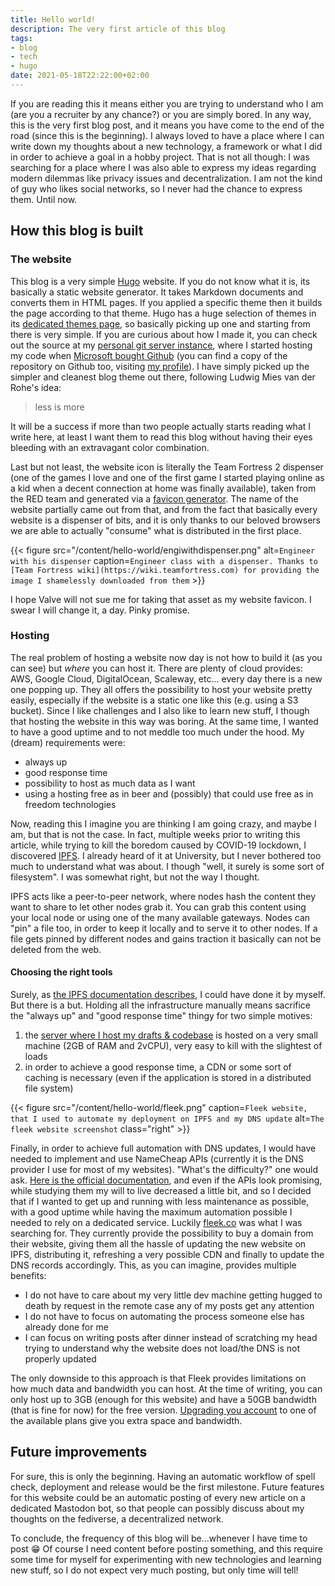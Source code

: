 ```yaml
---
title: Hello world!
description: The very first article of this blog
tags:
- blog
- tech
- hugo
date: 2021-05-18T22:22:00+02:00
---
```


If you are reading this it means either you are trying to understand who I am
(are you a recruiter by any chance?) or you are simply bored. In any way, this
is the very first blog post, and it means you have come to the end of the road
(since this is the beginning). I always loved to have a place where I can write
down my thoughts about a new technology, a framework or what I did in order to
achieve a goal in a hobby project. That is not all though: I was searching for a
place where I was also able to express my ideas regarding modern dilemmas like
privacy issues and decentralization. I am not the kind of guy who likes social
networks, so I never had the chance to express them. Until now.

## How this blog is built

### The website

This blog is a very simple [Hugo](https://gohugo.io/) website. If you do not
know what it is, its basically a static website generator. It takes Markdown
documents and converts them in HTML pages. If you applied a specific theme then
it builds the page according to that theme. Hugo has a huge selection of themes
in its [dedicated themes page](https://themes.gohugo.io/), so basically picking
up one and starting from there is very simple. If you are curious about how I
made it, you can check out the source at my [personal git server
instance](https://git.poldebra.me/polpetta/bitdispenser.dev), where I started
hosting my code when [Microsoft bought
Github](https://news.microsoft.com/announcement/microsoft-acquires-github/) (you
can find a copy of the repository on Github too, visiting [my
profile](https://github.com/Polpetta)). I have simply picked up the simpler and
cleanest blog theme out there, following Ludwig Mies van der Rohe's idea:

> less is more

It will be a success if more than two people actually starts reading what I
write here, at least I want them to read this blog without having their
eyes bleeding with an extravagant color combination.

Last but not least, the website icon is literally the Team Fortress 2 dispenser
(one of the games I love and one of the first game I started playing online as a
kid when a decent connection at home was finally available), taken from the RED
team and generated via a [favicon generator](https://realfavicongenerator.net/).
The name of the website partially came out from that, and from the fact that
basically every website is a dispenser of bits, and it is only thanks to our
beloved browsers we are able to actually "consume" what is distributed in the
first place.

{{< figure src="/content/hello-world/engiwithdispenser.png" alt=`Engineer with
his dispenser` caption=`Engineer class with a dispenser. Thanks to [Team
Fortress wiki](https://wiki.teamfortress.com) for providing the image I
shamelessly downloaded from them` >}}

I hope Valve will not sue me for taking that asset as my website favicon. I
swear I will change it, a day. Pinky promise.

### Hosting

The real problem of hosting a website now day is not how to build it (as you can
see) but _where_ you can host it. There are plenty of cloud provides: AWS,
Google Cloud, DigitalOcean, Scaleway, etc... every day there is a new one
popping up. They all offers the possibility to host your website pretty easily,
especially if the website is a static one like this (e.g. using a S3 bucket).
Since I like challenges and I also like to learn new stuff, I though that
hosting the website in this way was boring. At the same time, I wanted to have a
good uptime and to not meddle too much under the hood. My (dream) requirements
were:

* always up
* good response time
* possibility to host as much data as I want
* using a hosting free as in beer and (possibly) that could use free as in
  freedom technologies

Now, reading this I imagine you are thinking I am going crazy, and maybe I am, but
that is not the case. In fact, multiple weeks prior to writing this article,
while trying to kill the boredom caused by COVID-19 lockdown, I discovered
[IPFS](https://ipfs.io/). I already heard of it at University, but I never
bothered too much to understand what was about. I though "well, it surely is
some sort of filesystem". I was somewhat right, but not the way I thought.

IPFS acts like a peer-to-peer network, where nodes hash the content they want to
share to let other nodes grab it. You can grab this content using your local
node or using one of the many available gateways. Nodes can "pin" a file too, in
order to keep it locally and to serve it to other nodes. If a file gets pinned
by different nodes and gains traction it basically can not be deleted from the
web.

#### Choosing the right tools

Surely, as [the IPFS documentation
describes](https://docs.ipfs.io/how-to/websites-on-ipfs/multipage-website/), I
could have done it by myself. But there is a but. Holding all the infrastructure
manually means sacrifice the "always up" and "good response time" thingy for two
simple motives:

1. the [server where I host my drafts & codebase](https://git.poldebra.me) is
   hosted on a very small machine (2GB of RAM and 2vCPU), very easy to kill with
   the slightest of loads
2. in order to achieve a good response time, a CDN or some sort of caching is
   necessary (even if the application is stored in a distributed file system)

{{< figure src="/content/hello-world/fleek.png" caption=`Fleek website, that I
used to automate my deployment on IPFS and my DNS update` alt=`The fleek website
screenshot` class="right" >}}

Finally, in order to achieve full automation with DNS updates, I would have
needed to implement and use NameCheap APIs (currently it is the DNS provider I
use for most of my websites). "What's the difficulty?" one would ask. [Here is
the official documentation](https://www.namecheap.com/support/api/intro/), and
even if the APIs look promising, while studying them my will to live decreased a
little bit, and so I decided that if I wanted to get up and running with less
maintenance as possible, with a good uptime while having the maximum
automation possible I needed to rely on a dedicated service. Luckily
[fleek.co](https://fleek.co) was what I was searching for. They currently
provide the possibility to buy a domain from their website, giving them all the
hassle of updating the new website on IPFS, distributing it, refreshing a very
possible CDN and finally to update the DNS records accordingly. This, as you can
imagine, provides multiple benefits:

* I do not have to care about my very little dev machine getting hugged to death
  by request in the remote case any of my posts get any attention
* I do not have to focus on automating the process someone else has already done
  for me
* I can focus on writing posts after dinner instead of scratching my head trying
  to understand why the website does not load/the DNS is not properly updated
  
The only downside to this approach is that Fleek provides limitations on how
much data and bandwidth you can host. At the time of writing, you can only host
up to 3GB (enough for this website) and have a 50GB bandwidth (that is fine for
now) for the free version. [Upgrading you account](https://fleek.co/pricing/) to
one of the available plans give you extra space and bandwidth.

## Future improvements

For sure, this is only the beginning. Having an automatic workflow of spell
check, deployment and release would be the first milestone. Future features for
this website could be an automatic posting of every new article on a dedicated
Mastodon bot, so that people can possibly discuss about my thoughts on the
fediverse, a decentralized network.

To conclude, the frequency of this blog will be...whenever I have time to post
:grin: Of course I need content before posting something, and this require some
time for myself for experimenting with new technologies and learning new stuff,
so I do not expect very much posting, but only time will tell!

